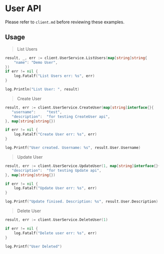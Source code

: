 # User API

Please refer to `client.md` before reviewing these examples.

## Usage

> List Users

```go
result, _, err := client.UserService.ListUsers(map[string]string{
    "name": "Demo User",
})
if err != nil {
    log.Fatalf("List Users err: %s", err)
}

log.Println("List User: ", result)
```

> Create User

```go
result, err := client.UserService.CreateUser(map[string]interface{}{
   "username":     "test",
   "description":  "for testing CreateUser api",
}, map[string]string{})

if err != nil {
    log.Fatalf("Create User err: %s", err)
}

log.Printf("User created. Username: %s", result.User.Username)
```

> Update User

```go
result, err := client.UserService.UpdateUser(1, map[string]interface{}{
   "description":  "for testing Update api",
}, map[string]string{})

if err != nil {
    log.Fatalf("Update User err: %s", err)
}

log.Printf("Update finised. Description: %s", result.User.Description)
```

> Delete User

```go
result, err := client.UserService.DeleteUser(1)

if err != nil {
    log.Fatalf("Delete user err: %s", err)
}

log.Printf("User Deleted")
```